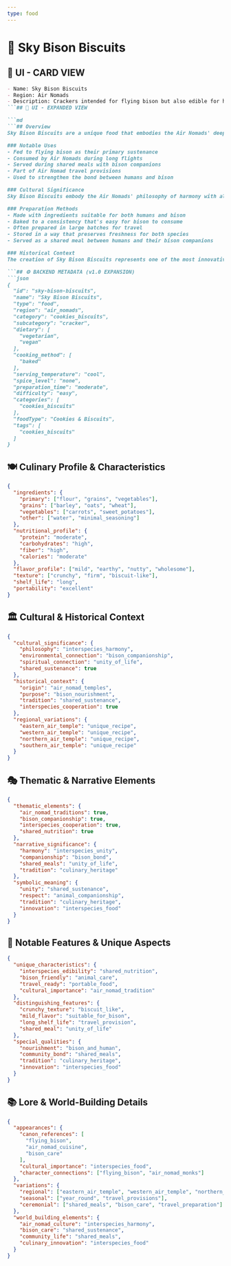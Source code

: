 ```yaml
---
type: food
---
```


# 🦬 Sky Bison Biscuits

## 🎴 UI - CARD VIEW

```md
- Name: Sky Bison Biscuits
- Region: Air Nomads
- Description: Crackers intended for flying bison but also edible for humans, representing the Air Nomads' deep connection to their animal companions and their philosophy of shared sustenance.
```## 📖 UI - EXPANDED VIEW

```md
```## Overview
Sky Bison Biscuits are a unique food that embodies the Air Nomads' deep connection to their flying bison companions and their philosophy of shared sustenance. These crackers were originally created to nourish the flying bison that were essential to Air Nomad life, but they were also found to be perfectly suitable for human consumption. The dish represents the Air Nomads' belief that food can be a bridge between species and that caring for their animal companions is as important as caring for themselves.

### Notable Uses
- Fed to flying bison as their primary sustenance
- Consumed by Air Nomads during long flights
- Served during shared meals with bison companions
- Part of Air Nomad travel provisions
- Used to strengthen the bond between humans and bison

### Cultural Significance
Sky Bison Biscuits embody the Air Nomads' philosophy of harmony with all living beings and their understanding that humans and animals can share the same food sources. The fact that these biscuits are suitable for both bison and humans reflects the Air Nomads' belief in the fundamental unity of all life and their commitment to treating their animal companions as equals. The dish represents their deep respect for the flying bison that made their nomadic lifestyle possible.

### Preparation Methods
- Made with ingredients suitable for both humans and bison
- Baked to a consistency that's easy for bison to consume
- Often prepared in large batches for travel
- Stored in a way that preserves freshness for both species
- Served as a shared meal between humans and their bison companions

### Historical Context
The creation of Sky Bison Biscuits represents one of the most innovative approaches to interspecies cooperation in Air Nomad history. By developing a food that could nourish both humans and their flying bison companions, the Air Nomads created a practical solution that also reinforced their spiritual beliefs about the unity of all life. This tradition was among the many practices that Avatar Aang worked to preserve, recognizing its importance in maintaining the unique relationship between Air Nomads and their bison companions.

```## ⚙️ BACKEND METADATA (v1.0 EXPANSION)
```json
{
  "id": "sky-bison-biscuits",
  "name": "Sky Bison Biscuits",
  "type": "food",
  "region": "air_nomads",
  "category": "cookies_biscuits",
  "subcategory": "cracker",
  "dietary": [
    "vegetarian",
    "vegan"
  ],
  "cooking_method": [
    "baked"
  ],
  "serving_temperature": "cool",
  "spice_level": "none",
  "preparation_time": "moderate",
  "difficulty": "easy",
  "categories": [
    "cookies_biscuits"
  ],
  "foodType": "Cookies & Biscuits",
  "tags": [
    "cookies_biscuits"
  ]
}
```

## 🍽️ Culinary Profile & Characteristics
```json
{
  "ingredients": {
    "primary": ["flour", "grains", "vegetables"],
    "grains": ["barley", "oats", "wheat"],
    "vegetables": ["carrots", "sweet_potatoes"],
    "other": ["water", "minimal_seasoning"]
  },
  "nutritional_profile": {
    "protein": "moderate",
    "carbohydrates": "high",
    "fiber": "high",
    "calories": "moderate"
  },
  "flavor_profile": ["mild", "earthy", "nutty", "wholesome"],
  "texture": ["crunchy", "firm", "biscuit-like"],
  "shelf_life": "long",
  "portability": "excellent"
}
```

## 🏛️ Cultural & Historical Context
```json
{
  "cultural_significance": {
    "philosophy": "interspecies_harmony",
    "environmental_connection": "bison_companionship",
    "spiritual_connection": "unity_of_life",
    "shared_sustenance": true
  },
  "historical_context": {
    "origin": "air_nomad_temples",
    "purpose": "bison_nourishment",
    "tradition": "shared_sustenance",
    "interspecies_cooperation": true
  },
  "regional_variations": {
    "eastern_air_temple": "unique_recipe",
    "western_air_temple": "unique_recipe",
    "northern_air_temple": "unique_recipe",
    "southern_air_temple": "unique_recipe"
  }
}
```

## 🎭 Thematic & Narrative Elements
```json
{
  "thematic_elements": {
    "air_nomad_traditions": true,
    "bison_companionship": true,
    "interspecies_cooperation": true,
    "shared_nutrition": true
  },
  "narrative_significance": {
    "harmony": "interspecies_unity",
    "companionship": "bison_bond",
    "shared_meals": "unity_of_life",
    "tradition": "culinary_heritage"
  },
  "symbolic_meaning": {
    "unity": "shared_sustenance",
    "respect": "animal_companionship",
    "tradition": "culinary_heritage",
    "innovation": "interspecies_food"
  }
}
```

## 🌟 Notable Features & Unique Aspects
```json
{
  "unique_characteristics": {
    "interspecies_edibility": "shared_nutrition",
    "bison_friendly": "animal_care",
    "travel_ready": "portable_food",
    "cultural_importance": "air_nomad_tradition"
  },
  "distinguishing_features": {
    "crunchy_texture": "biscuit_like",
    "mild_flavor": "suitable_for_bison",
    "long_shelf_life": "travel_provision",
    "shared_meal": "unity_of_life"
  },
  "special_qualities": {
    "nourishment": "bison_and_human",
    "community_bond": "shared_meals",
    "tradition": "culinary_heritage",
    "innovation": "interspecies_food"
  }
}
```

## 📚 Lore & World-Building Details
```json
{
  "appearances": {
    "canon_references": [
      "flying_bison",
      "air_nomad_cuisine",
      "bison_care"
    ],
    "cultural_importance": "interspecies_food",
    "character_connections": ["flying_bison", "air_nomad_monks"]
  },
  "variations": {
    "regional": ["eastern_air_temple", "western_air_temple", "northern_air_temple", "southern_air_temple"],
    "seasonal": ["year_round", "travel_provisions"],
    "ceremonial": ["shared_meals", "bison_care", "travel_preparation"]
  },
  "world_building_elements": {
    "air_nomad_culture": "interspecies_harmony",
    "bison_care": "shared_sustenance",
    "community_life": "shared_meals",
    "culinary_innovation": "interspecies_food"
  }
}
```

